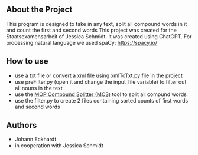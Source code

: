 ## About the Project

This program is designed to take in any text, split all compound words in it and count the first and second words
This project was created for the Staatsexamensarbeit of Jessica Schmidt.
It was created using ChatGPT.
For processing natural language we used spaCy: https://spacy.io/

## How to use

* use a txt file or convert a xml file using xmlToTxt.py file in the project
* use preFilter.py (open it and change the input_file variable) to filter out all nouns in the text
* use the [MOP Compound Splitter (MCS)](https://www.ims.uni-stuttgart.de/forschung/ressourcen/werkzeuge/mcs/) tool to split all compund words
* use the filter.py to create 2 files containing sorted counts of first words and second words

## Authors

* Johann Eckhardt
* in cooperation with Jessica Schmidt
